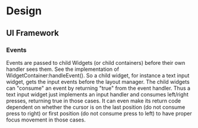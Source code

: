 # Design

## UI Framework
### Events
Events are passed to child Widgets (or child containers) before their own handler sees them. See the implementation of WidgetContainer:handleEvent(). So a child widget, for instance a text input widget, gets the input events before the layout manager. The child widgets can "consume" an event by returning "true" from the event handler. Thus a text input widget just implements an input handler and consumes left/right presses, returning true in those cases. It can even make its return code dependent on whether the cursor is on the last position (do not consume press to right) or first position (do not consume press to left) to have proper focus movement in those cases.